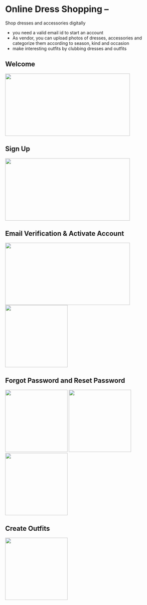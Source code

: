 # Online Dress Shopping  – 
  Shop dresses and accessories digitally 
- you need a valid email id to start an account
- As vendor, you can upload photos of dresses, accessories and categorize them according to season, kind and occasion
- make interesting outfits by clubbing dresses and outfits

## Welcome
<img src="https://github.com/shakshi/Online-Dress-Shopping/blob/master/screenshots/Welcome.png" height="200" width="400">

## Sign Up
<img src="https://github.com/shakshi/Online-Dress-Shopping/blob/master/screenshots/SignUp.png" height="200" width="400">

## Email Verification & Activate Account
<img src="https://github.com/shakshi/Online-Dress-Shopping/blob/master/screenshots/activation%20page.png" height="200" width="400">
<img src="https://github.com/shakshi/Online-Dress-Shopping/blob/master/screenshots/activation%20link.png" height="200">

## Forgot Password and Reset Password
<img src="https://github.com/shakshi/Online-Dress-Shopping/blob/master/screenshots/forgot%20password.png" height="200">
<img src="https://github.com/shakshi/Online-Dress-Shopping/blob/master/screenshots/forgotPassword2.png" height="200">
<img src="https://github.com/shakshi/Online-Dress-Shopping/blob/master/screenshots/forgotPssword3.png" height="200">

## Create Outfits
<img src="https://github.com/shakshi/Online-Dress-Shopping/blob/master/screenshots/createOutfit.png" height="200">

